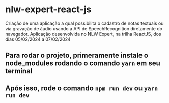 # nlw-expert-react-js
Criação de uma aplicação a qual possibilita o cadastro de notas textuais ou via gravação de áudio usando a API de SpeechRecognition diretamente do navegador.
Aplicação desenvolvida no NLW Expert, na trilha ReactJS, dos dias 05/02/2024 a 07/02/2024

## Para rodar o projeto, primeramente instale o node_modules rodando o comando `yarn` em seu terminal
## Após isso, rode o comando `npm run dev` ou `yarn run dev`
